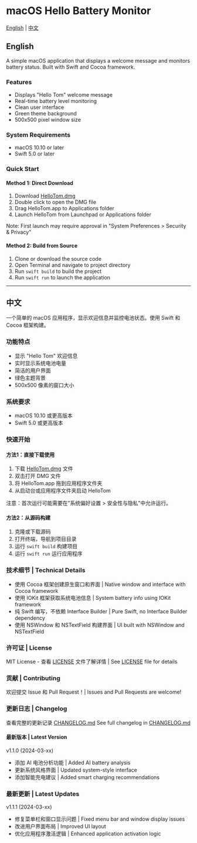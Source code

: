 # macOS Hello Battery Monitor

[English](#english) | [中文](#chinese)

<a name="english"></a>
## English

A simple macOS application that displays a welcome message and monitors battery status. Built with Swift and Cocoa framework.

### Features
- Displays "Hello Tom" welcome message
- Real-time battery level monitoring
- Clean user interface
- Green theme background
- 500x500 pixel window size

### System Requirements
- macOS 10.10 or later
- Swift 5.0 or later

### Quick Start

#### Method 1: Direct Download
1. Download [HelloTom.dmg](releases/HelloTom.dmg)
2. Double click to open the DMG file
3. Drag HelloTom.app to Applications folder
4. Launch HelloTom from Launchpad or Applications folder

Note: First launch may require approval in "System Preferences > Security & Privacy"

#### Method 2: Build from Source
1. Clone or download the source code
2. Open Terminal and navigate to project directory
3. Run `swift build` to build the project
4. Run `swift run` to launch the application

---

<a name="chinese"></a>
## 中文

一个简单的 macOS 应用程序，显示欢迎信息并监控电池状态。使用 Swift 和 Cocoa 框架构建。

### 功能特点
- 显示 "Hello Tom" 欢迎信息
- 实时显示系统电池电量
- 简洁的用户界面
- 绿色主题背景
- 500x500 像素的窗口大小

### 系统要求
- macOS 10.10 或更高版本
- Swift 5.0 或更高版本

### 快速开始

#### 方法1：直接下载使用
1. 下载 [HelloTom.dmg](releases/HelloTom.dmg) 文件
2. 双击打开 DMG 文件
3. 将 HelloTom.app 拖到应用程序文件夹
4. 从启动台或应用程序文件夹启动 HelloTom

注意：首次运行可能需要在"系统偏好设置 > 安全性与隐私"中允许运行。

#### 方法2：从源码构建
1. 克隆或下载源码
2. 打开终端，导航到项目目录
3. 运行 `swift build` 构建项目
4. 运行 `swift run` 运行应用程序

### 技术细节 | Technical Details
- 使用 Cocoa 框架创建原生窗口和界面 | Native window and interface with Cocoa framework
- 使用 IOKit 框架获取系统电池信息 | System battery info using IOKit framework
- 纯 Swift 编写，不依赖 Interface Builder | Pure Swift, no Interface Builder dependency
- 使用 NSWindow 和 NSTextField 构建界面 | UI built with NSWindow and NSTextField

### 许可证 | License
MIT License - 查看 [LICENSE](LICENSE) 文件了解详情 | See [LICENSE](LICENSE) file for details

### 贡献 | Contributing
欢迎提交 Issue 和 Pull Request！| Issues and Pull Requests are welcome!

### 更新日志 | Changelog
查看完整的更新记录 [CHANGELOG.md](CHANGELOG.md)
See full changelog in [CHANGELOG.md](CHANGELOG.md)

#### 最新版本 | Latest Version
v1.1.0 (2024-03-xx)
- 添加 AI 电池分析功能 | Added AI battery analysis
- 更新系统风格界面 | Updated system-style interface
- 添加智能充电建议 | Added smart charging recommendations

### 最新更新 | Latest Updates
v1.1.1 (2024-03-xx)
- 修复菜单栏和窗口显示问题 | Fixed menu bar and window display issues
- 改进用户界面布局 | Improved UI layout
- 优化应用程序激活逻辑 | Enhanced application activation logic

